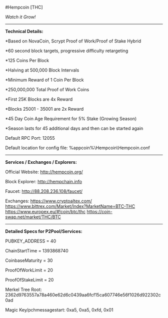 #Hempcoin [THC]

*Watch it Grow!*

------------------------------------------------------------------

**Technical Details:**

*Based on NovaCoin, Scrypt Proof of Work/Proof of Stake Hybrid

*60 second block targets, progressive difficulty retargeting

*125 Coins Per Block

*Halving at 500,000 Block Intervals

*Minimum Reward of 1 Coin Per Block

*250,000,000 Total Proof of Work Coins

*First 25K Blocks are 4x Reward

*Blocks 25001 - 35001 are 2x Reward

*45 Day Coin Age Requirement for 5% Stake (Growing Season)

*Season lasts for 45 additional days and then can be started again

Default RPC Port: 12055

Default location for config file: %appcoin%\Hempcoin\Hempcoin.conf

------------------------------------------------------------------

**Services / Exchanges / Explorers:**

Official Website: http://hempcoin.org/

Block Explorer: http://hempchain.info

Faucet: http://88.208.236.108/faucet/

Exchanges: https://www.cryptoaltex.com/  https://www.bittrex.com/Market/Index?MarketName=BTC-THC  https://www.europex.eu/#!coin/btc/thc  https://coin-swap.net/market/THC/BTC  

------------------------------------------------------------------

**Detailed Specs for P2Pool/Services:**

PUBKEY_ADDRESS = 40

ChainStartTime = 1393868740

CoinbaseMaturity = 30

ProofOfWorkLimit = 20

ProofOfStakeLimit = 20

Merkel Tree Root: 2362d9763557a78a460e62d6c0439aa6fcf15ca607746e56f1026d922302c0ad

Magic Key/pchmessagestart: 0xa5, 0xa5, 0xfd, 0x01
